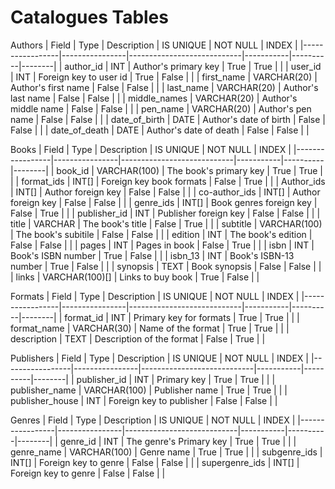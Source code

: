 # Catalogues Tables
Authors
| Field           | Type           | Description                | IS UNIQUE | NOT NULL | INDEX  |
|-----------------|----------------|----------------------------|-----------|----------|--------|
| author_id       | INT            | Author's primary key       | True      | True     |  |
| user_id         | INT            | Foreign key to user id     | True      | False    |  |
| first_name      | VARCHAR(20)    | Author's first name        | False     | False    |  |
| last_name       | VARCHAR(20)    | Author's last name         | False     | False    |  |
| middle_names    | VARCHAR(20)    | Author's middle name       | False     | False    |  |
| pen_name        | VARCHAR(20)    | Author's pen name          | False     | False    |  |
| date_of_birth   | DATE           | Author's date of birth     | False     | False    |  |
| date_of_death   | DATE           | Author's date of death     | False     | False    |  |

Books
| Field           | Type           | Description                | IS UNIQUE | NOT NULL | INDEX  |
|-----------------|----------------|----------------------------|-----------|----------|--------|
| book_id         | VARCHAR(100)   | The book's primary key     | True      | True     |  |
| format_ids      | INT[]          | Foreign key book formats   | False     | True     |  |
| Author_ids      | INT[]          | Author foreign key         | False     | False    |  |
| co-author_ids   | INT[]          | Author foreign key         | False     | False    |  |
| genre_ids       | INT[]          | Book genres foreign key    | False     | True     |  |
| publisher_id    | INT            | Publisher foreign key      | False     | False    |  |
| title           | VARCHAR        | The book's title           | False     | True     |  |
| subtitle        | VARCHAR(100)   | The book's subitile        | False     | False    |  |
| edition         | INT            | The book's edition         | False     | False    |  |
| pages           | INT            | Pages in book              | False     | True     |  |
| isbn            | INT            | Book's ISBN number         | True      | False    |  |
| isbn_13         | INT            | Book's ISBN-13 number      | True      | False    |  |
| synopsis        | TEXT           | Book synopsis              | False     | False    |  |
| links           | VARCHAR(100)[] | Links to buy book          | True      | False    |  |

Formats
| Field           | Type           | Description                | IS UNIQUE | NOT NULL | INDEX  |
|-----------------|----------------|----------------------------|-----------|----------|--------|
| format_id       | INT            | Primary key for formats    | True      | True     |  |
| format_name     | VARCHAR(30)    | Name of the format         | True      | True     |  |
| description     | TEXT           | Description of the format  | False     | True     |  |

Publishers
| Field           | Type           | Description                | IS UNIQUE | NOT NULL | INDEX  |
|-----------------|----------------|----------------------------|-----------|----------|--------|
| publisher_id    | INT            | Primary key                | True      | True     |  |
| publisher_name  | VARCHAR(100)   | Publisher name             | True      | True     |  |
| publisher_house | INT            | Foreign key to publisher   | False     | False    |  |

Genres
| Field           | Type           | Description                | IS UNIQUE | NOT NULL | INDEX  |
|-----------------|----------------|----------------------------|-----------|----------|--------|
| genre_id        | INT            | The genre's Primary key    | True      | True     |  |
| genre_name      | VARCHAR(100)   | Genre name                 | True      | True     |  |
| subgenre_ids    | INT[]          | Foreign key to genre       | False     | False    |  |
| supergenre_ids  | INT[]          | Foreign key to genre       | False     | False    |  |
